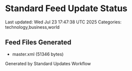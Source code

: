 # Standard Feed Update Status
Last updated: Wed Jul 23 17:47:38 UTC 2025
Categories: technology,business,world

## Feed Files Generated
- master.xml (51346 bytes)

Generated by Standard Updates Workflow
